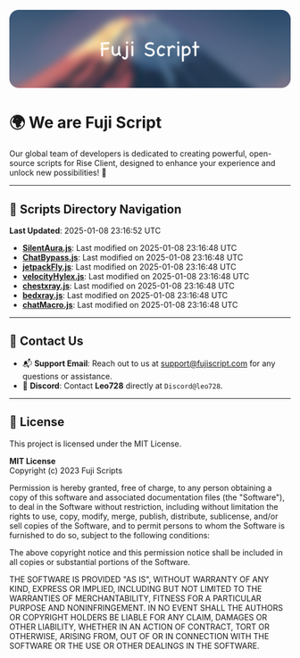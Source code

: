 ![Banner](.github/b.webp)

# 🌍 **We are Fuji Script**

Our global team of developers is dedicated to creating powerful, open-source scripts for Rise Client, designed to enhance your experience and unlock new possibilities! 🌟

---
<!-- SCRIPTS_NAVIGATION_START -->
## 📂 **Scripts Directory Navigation**

**Last Updated**: 2025-01-08 23:16:52 UTC

- **[SilentAura.js](scripts/SilentAura.js)**: Last modified on 2025-01-08 23:16:48 UTC
- **[ChatBypass.js](scripts/ChatBypass.js)**: Last modified on 2025-01-08 23:16:48 UTC
- **[jetpackFly.js](scripts/jetpackFly.js)**: Last modified on 2025-01-08 23:16:48 UTC
- **[velocityHylex.js](scripts/velocityHylex.js)**: Last modified on 2025-01-08 23:16:48 UTC
- **[chestxray.js](scripts/chestxray.js)**: Last modified on 2025-01-08 23:16:48 UTC
- **[bedxray.js](scripts/bedxray.js)**: Last modified on 2025-01-08 23:16:48 UTC
- **[chatMacro.js](scripts/chatMacro.js)**: Last modified on 2025-01-08 23:16:48 UTC

<!-- SCRIPTS_NAVIGATION_END -->

---

## 💬 **Contact Us**  
- 📬 **Support Email**: Reach out to us at [support@fujiscript.com](mailto:support@fujiscript.com) for any questions or assistance.  
- 💬 **Discord**: Contact **Leo728** directly at `Discord@leo728`.

---

## 📜 **License**

This project is licensed under the MIT License.  

**MIT License**  
Copyright (c) 2023 Fuji Scripts  

Permission is hereby granted, free of charge, to any person obtaining a copy of this software and associated documentation files (the "Software"), to deal in the Software without restriction, including without limitation the rights to use, copy, modify, merge, publish, distribute, sublicense, and/or sell copies of the Software, and to permit persons to whom the Software is furnished to do so, subject to the following conditions:  

The above copyright notice and this permission notice shall be included in all copies or substantial portions of the Software.  

THE SOFTWARE IS PROVIDED "AS IS", WITHOUT WARRANTY OF ANY KIND, EXPRESS OR IMPLIED, INCLUDING BUT NOT LIMITED TO THE WARRANTIES OF MERCHANTABILITY, FITNESS FOR A PARTICULAR PURPOSE AND NONINFRINGEMENT. IN NO EVENT SHALL THE AUTHORS OR COPYRIGHT HOLDERS BE LIABLE FOR ANY CLAIM, DAMAGES OR OTHER LIABILITY, WHETHER IN AN ACTION OF CONTRACT, TORT OR OTHERWISE, ARISING FROM, OUT OF OR IN CONNECTION WITH THE SOFTWARE OR THE USE OR OTHER DEALINGS IN THE SOFTWARE.  
